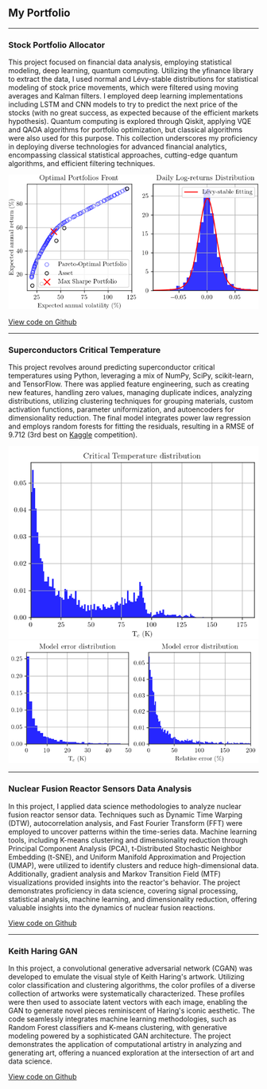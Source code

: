 ## My Portfolio

---

### Stock Portfolio Allocator 
<!--(/sample_page)(/pdf/sample_presentation.pdf)(http://example.com/) -->

This project focused on financial data analysis, employing statistical modeling, deep learning, quantum computing. Utilizing the yfinance library to extract the data, I used normal and Lévy-stable distributions for statistical modeling of stock price movements, which were filtered using moving averages and Kalman filters. I employed deep learning implementations including LSTM and CNN models to try to predict the next price of the stocks (with no great success, as expected because of the efficient markets hypothesis). Quantum computing is explored through Qiskit, applying VQE and QAOA algorithms for portfolio optimization, but classical algorithms were also used for this purpose. This collection underscores my proficiency in deploying diverse technologies for advanced financial analytics, encompassing classical statistical approaches, cutting-edge quantum algorithms, and efficient filtering techniques.


<img src="images/stocks_img.png?raw=true"/>

<a href="https://github.com/eduardojfbatista/Stock-Portfolio-Allocator/">View code on Github</a>

---

### Superconductors Critical Temperature

This project revolves around predicting superconductor critical temperatures using Python, leveraging a mix of NumPy, SciPy, scikit-learn, and TensorFlow. There was applied feature engineering, such as creating new features, handling zero values, managing duplicate indices, analyzing distributions, utilizing clustering techniques for grouping materials, custom activation functions, parameter uniformization, and autoencoders for dimensionality reduction. The final model integrates power law regression and employs random forests for fitting the residuals, resulting in a RMSE of 9.712 (3rd best on <a href="https://www.kaggle.com/c/superconductivity/leaderboard">Kaggle</a> competition).


<img src="images/superconductivity_hist.png?raw=true"/>
<img src="images/superconductivity_errors.png?raw=true"/>

---

### Nuclear Fusion Reactor Sensors Data Analysis

In this project, I applied data science methodologies to analyze nuclear fusion reactor sensor data. Techniques such as Dynamic Time Warping (DTW), autocorrelation analysis, and Fast Fourier Transform (FFT) were employed to uncover patterns within the time-series data. Machine learning tools, including K-means clustering and dimensionality reduction through Principal Component Analysis (PCA), t-Distributed Stochastic Neighbor Embedding (t-SNE), and Uniform Manifold Approximation and Projection (UMAP), were utilized to identify clusters and reduce high-dimensional data. Additionally, gradient analysis and Markov Transition Field (MTF) visualizations provided insights into the reactor's behavior. The project demonstrates proficiency in data science, covering signal processing, statistical analysis, machine learning, and dimensionality reduction, offering valuable insights into the dynamics of nuclear fusion reactions.


<a href="https://github.com/eduardojfbatista/Fusion-Reactor-Sensor-Data">View code on Github</a>

---

### Keith Haring GAN

In this project, a convolutional generative adversarial network (CGAN) was developed to emulate the visual style of Keith Haring's artwork. Utilizing color classification and clustering algorithms, the color profiles of a diverse collection of artworks were systematically characterized. These profiles were then used to associate latent vectors with each image, enabling the GAN to generate novel pieces reminiscent of Haring's iconic aesthetic. The code seamlessly integrates machine learning methodologies, such as Random Forest classifiers and K-means clustering, with generative modeling powered by a sophisticated GAN architecture. The project demonstrates the application of computational artistry in analyzing and generating art, offering a nuanced exploration at the intersection of art and data science.

<a href="https://github.com/eduardojfbatista/Keith-Haring-GAN">View code on Github</a>



<!--
#---
#<p style="font-size:11px">Page template forked from <a href="https://github.com/evanca/quick-portfolio">evanca</a></p>
-->
